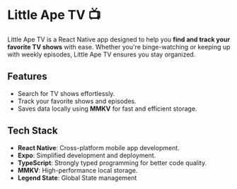 # Little Ape TV 📺

Little Ape TV is a React Native app designed to help you **find and track your favorite TV shows** with ease. Whether you're binge-watching or keeping up with weekly episodes, Little Ape TV ensures you stay organized.

## Features

- Search for TV shows effortlessly.
- Track your favorite shows and episodes.
- Saves data locally using **MMKV** for fast and efficient storage.

## Tech Stack

- **React Native**: Cross-platform mobile app development.
- **Expo**: Simplified development and deployment.
- **TypeScript**: Strongly typed programming for better code quality.
- **MMKV**: High-performance local storage.
- **Legend State**: Global State management
